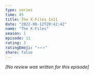 ```yaml
---
type: series
time: 45
title: The X-Files 1x11
date: "2022-08-12T20:42:42"
name: "The X-Files"
season: 1
episode: 11
rating: 3
ratingEmoji: "⭐️⭐️⭐️"
share: false
---
```


_[No review was written for this episode]_
